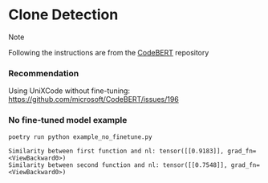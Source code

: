 # Clone Detection

> [!NOTE]
> Following the instructions are from the [CodeBERT](https://github.com/microsoft/CodeBERT/tree/master/UniXcoder#2-similarity-between-code-and-nl) repository

### Recommendation
Using UniXCode without fine-tuning: https://github.com/microsoft/CodeBERT/issues/196


### No fine-tuned model example
```bash
poetry run python example_no_finetune.py
```
```
Similarity between first function and nl: tensor([[0.9183]], grad_fn=<ViewBackward0>)
Similarity between second function and nl: tensor([[0.7548]], grad_fn=<ViewBackward0>)
```
